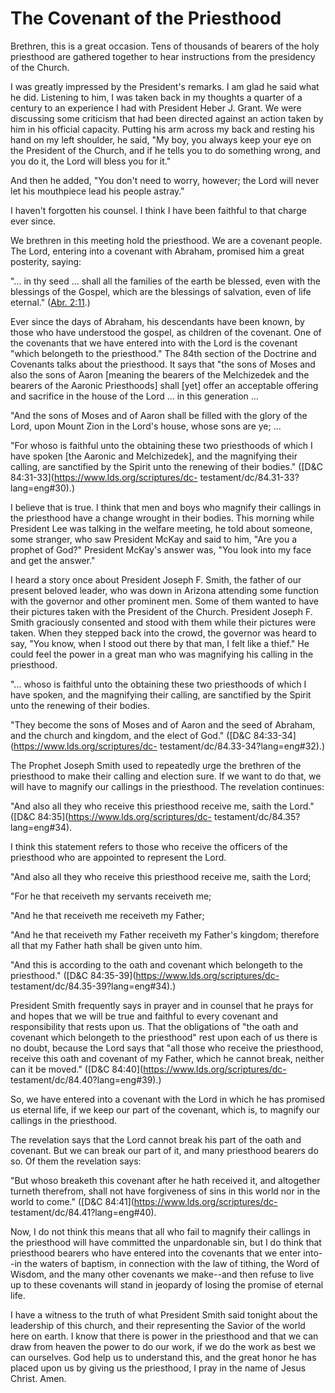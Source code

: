 # The Covenant of the Priesthood

Brethren, this is a great occasion. Tens of thousands of bearers of the holy
priesthood are gathered together to hear instructions from the presidency of
the Church.

I was greatly impressed by the President's remarks. I am glad he said what he
did. Listening to him, I was taken back in my thoughts a quarter of a century
to an experience I had with President Heber J. Grant. We were discussing some
criticism that had been directed against an action taken by him in his
official capacity. Putting his arm across my back and resting his hand on my
left shoulder, he said, "My boy, you always keep your eye on the President of
the Church, and if he tells you to do something wrong, and you do it, the Lord
will bless you for it."

And then he added, "You don't need to worry, however; the Lord will never let
his mouthpiece lead his people astray."

I haven't forgotten his counsel. I think I have been faithful to that charge
ever since.

We brethren in this meeting hold the priesthood. We are a covenant people. The
Lord, entering into a covenant with Abraham, promised him a great posterity,
saying:

"... in thy seed ... shall all the families of the earth be blessed, even with the
blessings of the Gospel, which are the blessings of salvation, even of life
eternal." ([Abr.
2:11](https://www.lds.org/scriptures/pgp/abr/2.11?lang=eng#10).)

Ever since the days of Abraham, his descendants have been known, by those who
have understood the gospel, as children of the covenant. One of the covenants
that we have entered into with the Lord is the covenant "which belongeth to
the priesthood." The 84th section of the Doctrine and Covenants talks about
the priesthood. It says that "the sons of Moses and also the sons of Aaron
[meaning the bearers of the Melchizedek and the bearers of the Aaronic
Priesthoods] shall [yet] offer an acceptable offering and sacrifice in the
house of the Lord ... in this generation ...

"And the sons of Moses and of Aaron shall be filled with the glory of the
Lord, upon Mount Zion in the Lord's house, whose sons are ye; ...

"For whoso is faithful unto the obtaining these two priesthoods of which I
have spoken [the Aaronic and Melchizedek], and the magnifying their calling,
are sanctified by the Spirit unto the renewing of their bodies." ([D&amp;C
84:31-33](https://www.lds.org/scriptures/dc-
testament/dc/84.31-33?lang=eng#30).)

I believe that is true. I think that men and boys who magnify their callings
in the priesthood have a change wrought in their bodies. This morning while
President Lee was talking in the welfare meeting, he told about someone, some
stranger, who saw President McKay and said to him, "Are you a prophet of God?"
President McKay's answer was, "You look into my face and get the answer."

I heard a story once about President Joseph F. Smith, the father of our
present beloved leader, who was down in Arizona attending some function with
the governor and other prominent men. Some of them wanted to have their
pictures taken with the President of the Church. President Joseph F. Smith
graciously consented and stood with them while their pictures were taken. When
they stepped back into the crowd, the governor was heard to say, "You know,
when I stood out there by that man, I felt like a thief." He could feel the
power in a great man who was magnifying his calling in the priesthood.

"... whoso is faithful unto the obtaining these two priesthoods of which I have
spoken, and the magnifying their calling, are sanctified by the Spirit unto
the renewing of their bodies.

"They become the sons of Moses and of Aaron and the seed of Abraham, and the
church and kingdom, and the elect of God." ([D&amp;C
84:33-34](https://www.lds.org/scriptures/dc-
testament/dc/84.33-34?lang=eng#32).)

The Prophet Joseph Smith used to repeatedly urge the brethren of the
priesthood to make their calling and election sure. If we want to do that, we
will have to magnify our callings in the priesthood. The revelation continues:

"And also all they who receive this priesthood receive me, saith the Lord."
([D&amp;C 84:35](https://www.lds.org/scriptures/dc-
testament/dc/84.35?lang=eng#34).

I think this statement refers to those who receive the officers of the
priesthood who are appointed to represent the Lord.

"And also all they who receive this priesthood receive me, saith the Lord;

"For he that receiveth my servants receiveth me;

"And he that receiveth me receiveth my Father;

"And he that receiveth my Father receiveth my Father's kingdom; therefore all
that my Father hath shall be given unto him.

"And this is according to the oath and covenant which belongeth to the
priesthood." ([D&amp;C 84:35-39](https://www.lds.org/scriptures/dc-
testament/dc/84.35-39?lang=eng#34).)

President Smith frequently says in prayer and in counsel that he prays for and
hopes that we will be true and faithful to every covenant and responsibility
that rests upon us. That the obligations of "the oath and covenant which
belongeth to the priesthood" rest upon each of us there is no doubt, because
the Lord says that "all those who receive the priesthood, receive this oath
and covenant of my Father, which he cannot break, neither can it be moved."
([D&amp;C 84:40](https://www.lds.org/scriptures/dc-
testament/dc/84.40?lang=eng#39).)

So, we have entered into a covenant with the Lord in which he has promised us
eternal life, if we keep our part of the covenant, which is, to magnify our
callings in the priesthood.

The revelation says that the Lord cannot break his part of the oath and
covenant. But we can break our part of it, and many priesthood bearers do so.
Of them the revelation says:

"But whoso breaketh this covenant after he hath received it, and altogether
turneth therefrom, shall not have forgiveness of sins in this world nor in the
world to come." ([D&amp;C 84:41](https://www.lds.org/scriptures/dc-
testament/dc/84.41?lang=eng#40).

Now, I do not think this means that all who fail to magnify their callings in
the priesthood will have committed the unpardonable sin, but I do think that
priesthood bearers who have entered into the covenants that we enter into--in
the waters of baptism, in connection with the law of tithing, the Word of
Wisdom, and the many other covenants we make--and then refuse to live up to
these covenants will stand in jeopardy of losing the promise of eternal life.

I have a witness to the truth of what President Smith said tonight about the
leadership of this church, and their representing the Savior of the world here
on earth. I know that there is power in the priesthood and that we can draw
from heaven the power to do our work, if we do the work as best we can
ourselves. God help us to understand this, and the great honor he has placed
upon us by giving us the priesthood, I pray in the name of Jesus Christ. Amen.

